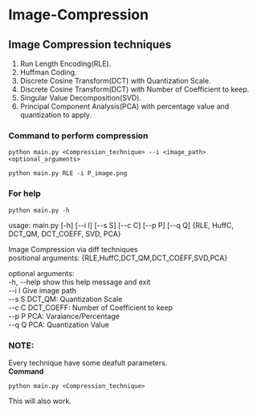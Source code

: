 # Image-Compression

## Image Compression techniques
1. Run Length Encoding(RLE).
2. Huffman Coding.
3. Discrete Cosine Transform(DCT) with  Quantization Scale.
4. Discrete Cosine Transform(DCT) with Number of Coefficient to keep.
5. Singular Value Decomposition(SVD).
6. Principal Component Analysis(PCA) with percentage value and quantization to apply.

### Command to perform compression 
```
python main.py <Compression_technique> --i <image_path> <optional_arguments>
```
```
python main.py RLE -i P_image.png 
```

### For help
```
python main.py -h 
```

usage: main.py [-h] [--i I] [--s S] [--c C] [--p P] [--q Q] {RLE, HuffC, DCT_QM, DCT_COEFF, SVD, PCA} <br>

Image Compression via diff techniques <br>
positional arguments:
  {RLE,HuffC,DCT_QM,DCT_COEFF,SVD,PCA} <br>

optional arguments: <br>
  -h, --help            show this help message and exit  <br>
  --i I                 Give image path <br>
  --s S                 DCT_QM: Quantization Scale     <br>
  --c C                 DCT_COEFF: Number of Coefficient to keep <br>
  --p P                 PCA: Varaiance/Percentage <br>
  --q Q                 PCA: Quantization Value   <br>

### NOTE: 
Every technique have some deafult parameters. <br>
**Command**
```
python main.py <Compression_technique>
```
This will also work.
